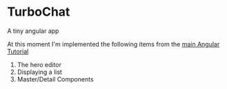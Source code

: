 # TurboChat
A tiny angular app

At this moment I'm implemented the following items from the [main Angular Tutorial](https://angular.io/tutorial)

1. The hero editor
2. Displaying a list
3. Master/Detail Components